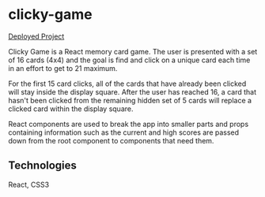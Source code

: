 # clicky-game

[Deployed Project](https://romansenin.github.io/clicky-game/)

Clicky Game is a React memory card game. The user is presented with a set of 16 cards (4x4) and the goal is find and click on a unique card each time in an effort to get to 21 maximum. 

For the first 15 card clicks, all of the cards that have already been clicked will stay inside the display square. After the user has reached 16, a card that hasn't been clicked from the remaining hidden set of 5 cards will replace a clicked card within the display square.

React components are used to break the app into smaller parts and props containing information such as the current and high scores are passed down from the root component to components that need them.

## Technologies
React, CSS3